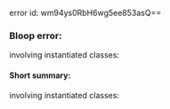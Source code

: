 error id: wm94ys0RbH6wg5ee853asQ==
### Bloop error:

involving instantiated classes:
#### Short summary: 

involving instantiated classes:
